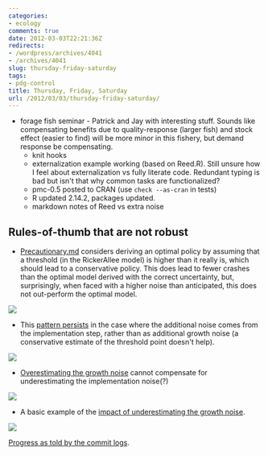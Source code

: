 ```yaml
---
categories:
- ecology
comments: true
date: 2012-03-03T22:21:36Z
redirects:
- /wordpress/archives/4041
- /archives/4041
slug: thursday-friday-saturday
tags:
- pdg-control
title: Thursday, Friday, Saturday
url: /2012/03/03/thursday-friday-saturday/
---
```


* forage fish seminar - Patrick and Jay with interesting stuff.  Sounds like compensating benefits due to quality-response (larger fish) and stock effect (easier to find) will be more minor in this fishery, but demand response be compensating.
  * knit hooks
  * externalization example working (based on Reed.R).  Still unsure how I feel about externalization vs fully literate code.  Redundant typing is bad but isn't that why common tasks are functionalized?
  * pmc-0.5 posted to CRAN (use `check --as-cran` in tests)
  * R updated 2.14.2, packages updated.  
  * markdown notes of Reed vs extra noise

## Rules-of-thumb that are not robust

  * [Precautionary.md](https://github.com/cboettig/pdg_control/blob/9ade7cffe7f50b58622062040344c9c1bde3f70f/inst/examples/precautionary.md) considers deriving an optimal policy by assuming that a threshold (in the RickerAllee model) is higher than it really is, which should lead to a conservative policy. This does lead to fewer crashes than the optimal model derived with the correct uncertainty, but, surprisingly, when faced with a higher noise than anticipated, this does not out-perform the optimal model.  

![](http://www.carlboettiger.info/wp-content/uploads/2012/03/wpid-unnamed-chunk-43.png) 

  * This [pattern persists](https://github.com/cboettig/pdg_control/blob/9ade7cffe7f50b58622062040344c9c1bde3f70f/inst/examples/perfect_policy_imperfect_implement.md) in the case where the additional noise comes from the implementation step, rather than as additional growth noise (a conservative estimate of the threshold point doesn't help). 

![](http://www.carlboettiger.info/wp-content/uploads/2012/03/wpid-unnamed-chunk-114.png) 

  * [Overestimating the growth noise](https://github.com/cboettig/pdg_control/blob/9ade7cffe7f50b58622062040344c9c1bde3f70f/inst/examples/ppii_movenoise.md) cannot compensate for underestimating the implementation noise(?)

![](http://www.carlboettiger.info/wp-content/uploads/2012/03/wpid-unnamed-chunk-113.png) 

* A basic example of the [impact of underestimating the growth noise](https://github.com/cboettig/pdg_control/blob/1d993d4eedbd90e51f853a3419ca86e757442848/inst/examples/wrong_noise.md).

![](http://www.carlboettiger.info/wp-content/uploads/2012/03/wpid-winners_losers.png) 


[Progress as told by the commit logs](https://github.com/cboettig/pdg_control/commits/master).

